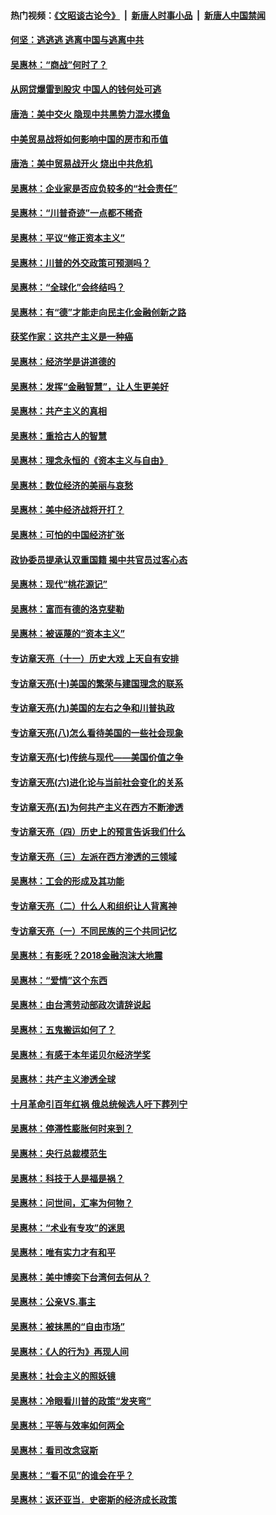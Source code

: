#### 热门视频：[《文昭谈古论今》](https://github.com/gfw-breaker/wenzhao/blob/master/README.md?t=10222133) &nbsp;|&nbsp; [新唐人时事小品](https://github.com/gfw-breaker/ntdtv-comedy/blob/master/README.md?t=10222133) &nbsp;|&nbsp; [新唐人中国禁闻](https://github.com/gfw-breaker/ntdtv-news/blob/master/README.md?t=10222133)

#### [何坚：逃逃逃 逃离中国与逃离中共](../pages/nsc423/n10592891.md?t=10222133) 

#### [吴惠林：“商战”何时了？](../pages/nsc423/n10573558.md?t=10222133) 

#### [从网贷爆雷到股灾 中国人的钱何处可逃](../pages/nsc423/n10572800.md?t=10222133) 

#### [唐浩：美中交火 隐现中共黑势力混水摸鱼](../pages/nsc423/n10544040.md?t=10222133) 

#### [中美贸易战将如何影响中国的房市和币值](../pages/nsc423/n10543697.md?t=10222133) 

#### [唐浩：美中贸易战开火 烧出中共危机](../pages/nsc423/n10540126.md?t=10222133) 

#### [吴惠林：企业家是否应负较多的“社会责任”](../pages/nsc423/n10535022.md?t=10222133) 

#### [吴惠林：“川普奇迹”一点都不稀奇](../pages/nsc423/n10512808.md?t=10222133) 

#### [吴惠林：平议“修正资本主义”](../pages/nsc423/n10495724.md?t=10222133) 

#### [吴惠林：川普的外交政策可预测吗？](../pages/nsc423/n10462387.md?t=10222133) 

#### [吴惠林：“全球化”会终结吗？](../pages/nsc423/n10452838.md?t=10222133) 

#### [吴惠林：有“德”才能走向民主化金融创新之路](../pages/nsc423/n10432292.md?t=10222133) 

#### [获奖作家：这共产主义是一种癌](../pages/nsc423/n10431541.md?t=10222133) 

#### [吴惠林：经济学是讲道德的](../pages/nsc423/n10398014.md?t=10222133) 

#### [吴惠林：发挥“金融智慧”，让人生更美好](../pages/nsc423/n10375019.md?t=10222133) 

#### [吴惠林：共产主义的真相](../pages/nsc423/n10351394.md?t=10222133) 

#### [吴惠林：重拾古人的智慧](../pages/nsc423/n10337691.md?t=10222133) 

#### [吴惠林：理念永恒的《资本主义与自由》](../pages/nsc423/n10316274.md?t=10222133) 

#### [吴惠林：数位经济的美丽与哀愁](../pages/nsc423/n10292946.md?t=10222133) 

#### [吴惠林：美中经济战将开打？](../pages/nsc423/n10258825.md?t=10222133) 

#### [吴惠林：可怕的中国经济扩张](../pages/nsc423/n10219147.md?t=10222133) 

#### [政协委员提承认双重国籍 揭中共官员过客心态](../pages/nsc423/n10208809.md?t=10222133) 

#### [吴惠林：现代“桃花源记”](../pages/nsc423/n10185234.md?t=10222133) 

#### [吴惠林：富而有德的洛克斐勒](../pages/nsc423/n10142264.md?t=10222133) 

#### [吴惠林：被诬蔑的“资本主义”](../pages/nsc423/n10124816.md?t=10222133) 

#### [专访章天亮（十一）历史大戏 上天自有安排](../pages/nsc423/n10094905.md?t=10222133) 

#### [专访章天亮(十)美国的繁荣与建国理念的联系](../pages/nsc423/n10094899.md?t=10222133) 

#### [专访章天亮(九)美国的左右之争和川普执政](../pages/nsc423/n10094889.md?t=10222133) 

#### [专访章天亮(八)怎么看待美国的一些社会现象](../pages/nsc423/n10094857.md?t=10222133) 

#### [专访章天亮(七)传统与现代——美国价值之争](../pages/nsc423/n10093140.md?t=10222133) 

#### [专访章天亮(六)进化论与当前社会变化的关系](../pages/nsc423/n10092036.md?t=10222133) 

#### [专访章天亮(五)为何共产主义在西方不断渗透](../pages/nsc423/n10083620.md?t=10222133) 

#### [专访章天亮（四）历史上的预言告诉我们什么](../pages/nsc423/n10083606.md?t=10222133) 

#### [专访章天亮（三）左派在西方渗透的三领域](../pages/nsc423/n10081115.md?t=10222133) 

#### [吴惠林：工会的形成及其功能](../pages/nsc423/n10080633.md?t=10222133) 

#### [专访章天亮（二）什么人和组织让人背离神](../pages/nsc423/n10076637.md?t=10222133) 

#### [专访章天亮（一）不同民族的三个共同记忆](../pages/nsc423/n10074188.md?t=10222133) 

#### [吴惠林：有影呒？2018金融泡沫大地震](../pages/nsc423/n10040534.md?t=10222133) 

#### [吴惠林：“爱情”这个东西](../pages/nsc423/n10019423.md?t=10222133) 

#### [吴惠林：由台湾劳动部政次请辞说起](../pages/nsc423/n9979679.md?t=10222133) 

#### [吴惠林：五鬼搬运如何了？](../pages/nsc423/n9925338.md?t=10222133) 

#### [吴惠林：有感于本年诺贝尔经济学奖](../pages/nsc423/n9871883.md?t=10222133) 

#### [吴惠林：共产主义渗透全球](../pages/nsc423/n9812748.md?t=10222133) 

#### [十月革命引百年红祸 俄总统候选人吁下葬列宁](../pages/nsc423/n9810182.md?t=10222133) 

#### [吴惠林：停滞性膨胀何时来到？](../pages/nsc423/n9764136.md?t=10222133) 

#### [吴惠林：央行总裁模范生](../pages/nsc423/n9728134.md?t=10222133) 

#### [吴惠林：科技于人是福是祸？](../pages/nsc423/n9672982.md?t=10222133) 

#### [吴惠林：问世间，汇率为何物？](../pages/nsc423/n9621788.md?t=10222133) 

#### [吴惠林：“术业有专攻”的迷思](../pages/nsc423/n9580363.md?t=10222133) 

#### [吴惠林：唯有实力才有和平](../pages/nsc423/n9529599.md?t=10222133) 

#### [吴惠林：美中博奕下台湾何去何从？](../pages/nsc423/n9483598.md?t=10222133) 

#### [吴惠林：公亲VS.事主](../pages/nsc423/n9425637.md?t=10222133) 

#### [吴惠林：被抹黑的“自由市场”](../pages/nsc423/n9351545.md?t=10222133) 

#### [吴惠林：《人的行为》再现人间](../pages/nsc423/n9296339.md?t=10222133) 

#### [吴惠林：社会主义的照妖镜](../pages/nsc423/n9243460.md?t=10222133) 

#### [吴惠林：冷眼看川普的政策“发夹弯”](../pages/nsc423/n9120684.md?t=10222133) 

#### [吴惠林：平等与效率如何两全](../pages/nsc423/n9075430.md?t=10222133) 

#### [吴惠林：看司改念寇斯](../pages/nsc423/n9024915.md?t=10222133) 

#### [吴惠林：“看不见”的谁会在乎？](../pages/nsc423/n8977488.md?t=10222133) 

#### [吴惠林：返还亚当．史密斯的经济成长政策](../pages/nsc423/n8931896.md?t=10222133) 

